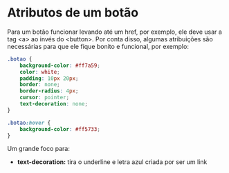 # Atributos de um botão

Para um botão funcionar levando até um href, por exemplo, ele deve usar a tag \<a> ao invés do \<button>. Por conta disso, algumas atribuições são necessárias para que ele fique bonito e funcional, por exemplo:

```css
.botao {
    background-color: #ff7a59;
    color: white;
    padding: 10px 20px;
    border: none;
    border-radius: 4px;
    cursor: pointer;
    text-decoration: none;
}

.botao:hover {
    background-color: #ff5733;
}
```

Um grande foco para:

* **text-decoration:** tira o underline e letra azul criada por ser um link

